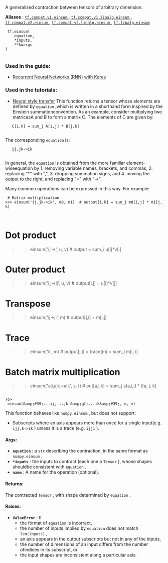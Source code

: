 A generalized contraction between tensors of arbitrary dimension.

**Aliases** : [ `tf.compat.v1.einsum` ](/api_docs/python/tf/einsum), [ `tf.compat.v1.linalg.einsum` ](/api_docs/python/tf/einsum), [ `tf.compat.v2.einsum` ](/api_docs/python/tf/einsum), [ `tf.compat.v2.linalg.einsum` ](/api_docs/python/tf/einsum), [ `tf.linalg.einsum` ](/api_docs/python/tf/einsum)

```
 tf.einsum(
    equation,
    *inputs,
    **kwargs
)
 
```

### Used in the guide:
- [Recurrent Neural Networks (RNN) with Keras](https://tensorflow.google.cn/guide/keras/rnn)


### Used in the tutorials:
- [Neural style transfer](https://tensorflow.google.cn/tutorials/generative/style_transfer)
This function returns a tensor whose elements are defined by  `equation` ,which is written in a shorthand form inspired by the Einstein summationconvention.  As an example, consider multiplying two matricesA and B to form a matrix C.  The elements of C are given by:

```
   C[i,k] = sum_j A[i,j] * B[j,k]
 
```

The corresponding  `equation`  is:

```
   ij,jk->ik
 
```

In general, the  `equation`  is obtained from the more familiar element-wiseequation by  1. removing variable names, brackets, and commas,  2. replacing "*" with ",",  3. dropping summation signs, and  4. moving the output to the right, and replacing "=" with "->".

Many common operations can be expressed in this way.  For example:

```
 # Matrix multiplication
>>> einsum('ij,jk->ik', m0, m1)  # output[i,k] = sum_j m0[i,j] * m1[j, k]

 
```

# Dot product

> <blockquote>einsum('i,i->', u, v)  # output = sum_i u[i]*v[i]

</blockquote>


# Outer product

> <blockquote>einsum('i,j->ij', u, v)  # output[i,j] = u[i]*v[j]

</blockquote>


# Transpose

> <blockquote>einsum('ij->ji', m)  # output[j,i] = m[i,j]

</blockquote>


# Trace

> <blockquote>einsum('ii', m)  # output[j,i] = trace(m) = sum_i m[i, i]

</blockquote>


# Batch matrix multiplication

> <blockquote>einsum('aij,ajk->aik', s, t)  # out[a,i,k] = sum_j s[a,i,j] * t[a, j, k]

</blockquote>


```
 
To>
 einsum(&amp;#39;...ij,...jk-&amp;gt;...ik&amp;#39;, u, v) 

```

This function behaves like  `numpy.einsum` , but does not support:

- Subscripts where an axis appears more than once for a single input(e.g.  `ijj,k->ik` ) unless it is a trace (e.g.  `ijji` ).


#### Args:
- **`equation`** : a  `str`  describing the contraction, in the same format as `numpy.einsum` .
- **`*inputs`** : the inputs to contract (each one a  `Tensor` ), whose shapes shouldbe consistent with  `equation` .
- **`name`** : A name for the operation (optional).


#### Returns:
The contracted  `Tensor` , with shape determined by  `equation` .

#### Raises:
- **`ValueError`** : If
    - the format of  `equation`  is incorrect,
    - the number of inputs implied by  `equation`  does not match  `len(inputs)` ,
    - an axis appears in the output subscripts but not in any of the inputs,
    - the number of dimensions of an input differs from the number ofindices in its subscript, or
    - the input shapes are inconsistent along a particular axis.
